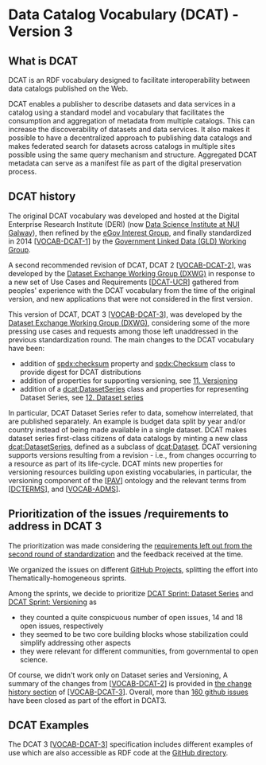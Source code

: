 # Data Catalog Vocabulary (DCAT) - Version 3

## What is DCAT

DCAT is an RDF vocabulary designed to facilitate interoperability between data catalogs published on the Web.

DCAT enables a publisher to describe datasets and data services in a catalog using a standard model and vocabulary that facilitates the consumption and aggregation of metadata from multiple catalogs. This can increase the discoverability of datasets and data services. It also makes it possible to have a decentralized approach to publishing data catalogs and makes federated search for datasets across catalogs in multiple sites possible using the same query mechanism and structure. Aggregated DCAT metadata can serve as a manifest file as part of the digital preservation process.

## DCAT history

The original DCAT vocabulary was developed and hosted at the Digital Enterprise Research Institute (DERI) (now [Data Science Institute at NUI Galway](https://dsi.nuigalway.ie/)), then refined by the [eGov Interest Group](https://www.w3.org/egov/), and finally standardized in 2014 [[VOCAB-DCAT-1](https://www.w3.org/TR/vocab-dcat-1/)] by the [Government Linked Data (GLD) Working Group](http://www.w3.org/2011/gld/).

A second recommended revision of DCAT, DCAT 2 [[VOCAB-DCAT-2](https://www.w3.org/TR/vocab-dcat-2/)], was developed by the [Dataset Exchange Working Group (DXWG)](https://www.w3.org/2017/dxwg/) in response to a new set of Use Cases and Requirements [[DCAT-UCR](https://www.w3.org/TR/dcat-ucr/)] gathered from peoples' experience with the DCAT vocabulary from the time of the original version, and new applications that were not considered in the first version.

This version of DCAT, DCAT 3 [[VOCAB-DCAT-3](https://www.w3.org/TR/vocab-dcat-3/)], was developed by the [Dataset Exchange Working Group (DXWG)](https://www.w3.org/2017/dxwg/), considering some of the more pressing use cases and requests among those left unaddressed in the previous standardization round. 
The main changes to the DCAT vocabulary have been:

-   addition of [spdx:checksum](https://www.w3.org/TR/vocab-dcat-3/#Property:distribution_checksum) property and [spdx:Checksum](https://www.w3.org/TR/vocab-dcat-3/#Class:Checksum) class to provide digest for DCAT distributions
-   addition of properties for supporting versioning, see [11. Versioning](https://www.w3.org/TR/vocab-dcat-3/#dataset-versions)
-   addition of a [dcat:DatasetSeries](https://www.w3.org/TR/vocab-dcat-3/#Class:Dataset_Series) class and properties for representing Dataset Series, see [12. Dataset series](https://www.w3.org/TR/vocab-dcat-3/#dataset-series)


In particular, DCAT Dataset Series refer to data, somehow interrelated, that are published separately. An example is budget data split by year and/or country instead of being made available in a single dataset. DCAT makes dataset series first-class citizens of data catalogs by minting a new class [dcat:DatasetSeries](https://www.w3.org/TR/vocab-dcat-3/#Class:Dataset_Series), defined as a subclass of [dcat:Dataset](https://www.w3.org/TR/vocab-dcat-3/#Class:Dataset).
DCAT versioning supports versions resulting from a revision - i.e., from changes occurring to a resource as part of its life-cycle. DCAT mints new properties for versioning resources building upon existing vocabularies, in particular, the versioning component of the [[PAV](https://www.w3.org/TR/vocab-dcat-3/#bib-pav)] ontology and the relevant terms from [[DCTERMS](https://www.w3.org/TR/vocab-dcat-3/#bib-dcterms)], and [[VOCAB-ADMS](https://www.w3.org/TR/vocab-dcat-3/#bib-vocab-adms)].

## Prioritization of the issues /requirements to address in DCAT 3
The prioritization was made considering the [requirements left out from the second round of standardization](https://github.com/w3c/dxwg/issues?q=label%3Adcat++closed%3A%3E2020-02-01+label%3Arequirement+) and the feedback received at the time.

We organized the issues on different [GitHub Projects](https://github.com/w3c/dxwg/projects?query=is%3Aopen&type=classic), splitting the effort into Thematically-homogeneous sprints. 

  Among the sprints, we decide to prioritize [DCAT Sprint: Dataset Series](https://github.com/w3c/dxwg/projects/10) and [DCAT Sprint: Versioning](https://github.com/w3c/dxwg/projects/9) as
- they counted a quite conspicuous number of open issues, 14 and 18 open issues, respectively
- they seemed to be two core building blocks whose stabilization could simplify addressing other aspects
- they were relevant for different communities, from governmental to open science.

Of course, we didn't work only on Dataset series and Versioning,
A summary of the changes from [[VOCAB-DCAT-2](https://www.w3.org/TR/vocab-dcat-2/)] is provided in [the change history section](https://www.w3.org/TR/vocab-dcat-3/#changes) of [[VOCAB-DCAT-3](https://www.w3.org/TR/vocab-dcat-3/)].
Overall, more than  [160 github issues](https://github.com/w3c/dxwg/issues?q=is%3Aissue+is%3Aclosed++label%3Adcat++closed%3A%3E2020-02-10) have been closed as part of the effort in DCAT3.


## DCAT Examples

The DCAT 3 [[VOCAB-DCAT-3](https://www.w3.org/TR/vocab-dcat-3/)] specification includes different examples of use which are also accessible as RDF code at the [GitHub directory](https://github.com/w3c/dxwg/tree/gh-pages/dcat/examples/vocab-dcat-3).
